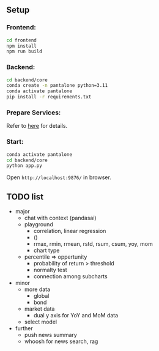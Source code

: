 ## Setup

### Frontend:

```bash
cd frontend
npm install
npm run build
```

### Backend:

```bash
cd backend/core
conda create -n pantalone python=3.11
conda activate pantalone
pip install -r requirements.txt
```

### Prepare Services:

Refer to [here](backend/service/readme.md) for details.


### Start:

```bash
conda activate pantalone
cd backend/core
python app.py
```

Open `http://localhost:9876/` in browser.


## TODO list

- major
  - chat with context (pandasai)
  - playground
    - correlation, linear regression
    - ()
    - rmax, rmin, rmean, rstd, rsum, csum, yoy, mom
    - chart type
  - percentile => oppertunity
    - probability of return > threshold
    - normalty test
    - connection among subcharts
- minor
  - more data
    - global
    - bond
  - market data
    - dual y axis for YoY and MoM data
  - select model
- further
  - push news summary
  - whoosh for news search, rag
